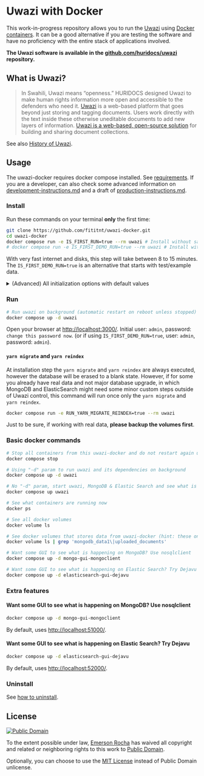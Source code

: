 # Uwazi with Docker
This work-in-progress repository allows you to run the
[Uwazi](http://www.uwazi.io) using [Docker containers](https://docker.com). It
can be a good alternative if you are testing the software and have no
proficiency with the entire stack of applications involved.

**The Uwazi software is available in the [github.com/huridocs/uwazi](https://github.com/huridocs/uwazi/)
repository.**

## What is Uwazi?

> In Swahili, Uwazi means “openness.” HURIDOCS designed Uwazi to make human rights
information more open and accessible to the defenders who need it.
[Uwazi](http://www.uwazi.io) is a web-based platform that goes beyond just
storing and tagging documents. Users work directly with the text inside these
otherwise uneditable documents to add new layers of information.
[Uwazi is a web-based, open-source solution](https://github.com/huridocs/uwazi/)
for building and sharing document collections.

See also [History of Uwazi](https://github.com/huridocs/uwazi/wiki/History-of-Uwazi).

## Usage
The uwazi-docker requires docker compose installed. See
[requirements](requirements.md). If you are a developer, can also check some
advanced information on [development-instructions.md](development-instructions.md)
and a draft of [production-instructions.md](production-instructions.md).

### Install
Run these commands on your terminal **only** the first time:

```bash
git clone https://github.com/fititnt/uwazi-docker.git
cd uwazi-docker
docker compose run -e IS_FIRST_RUN=true --rm uwazi # Install without sample data
# docker compose run -e IS_FIRST_DEMO_RUN=true --rm uwazi # Install with sample data
```

With very fast internet and disks, this step will take between 8 to 15 minutes.
The `IS_FIRST_DEMO_RUN=true` is an alternative that starts with test/example data.

<details>
<summary>(Advanced) All initialization options with default values</summary>

Uwazi docker fetch data from git, and a very specific release (UWAZI_GIT_RELEASE_REF defaults to tag production, but this likely eventually will require upgrade uwazi-docker itself) and initialize with empty database (DB_INITIALIZATION_PATH, but you may want to change for a example test database, or even upstream might change path in the future).

With this in mind, the default values might need updates (which in this case please open an issue and report the problem) but in the meantime you can just change the options.

<pre>
git clone https://github.com/fititnt/uwazi-docker.git
cd uwazi-docker
docker compose run -e IS_FIRST_RUN=true -e UWAZI_GIT_RELEASE_REF=production -e DB_INITIALIZATION_PATH=/home/node/uwazi/database/blank_state/uwazi_development --rm uwazi
</pre>
</details>

### Run

```bash
# Run uwazi on background (automatic restart on reboot unless stopped)
docker compose up -d uwazi
```

Open your browser at <http://localhost:3000/>. Initial user: `admin`, password: `change this password now`.
(or if using `IS_FIRST_DEMO_RUN=true`, user: `admin`, password: `admin`).

#### `yarn migrate` and `yarn reindex`

At installation step the `yarn migrate` and `yarn reindex` are always executed,
however the database will be erased to a blank state.
However, if for some you already have real data and not major database upgrade,
in which MongoDB and ElasticSearch might need some minor custom steps outside of Uwazi control,
this command will run once only the `yarn migrate` and `yarn reindex`.

```bash
docker compose run -e RUN_YARN_MIGRATE_REINDEX=true --rm uwazi
```

Just to be sure, if working with real data, **please backup the volumes first**.

### Basic docker commands

```bash
# Stop all containers from this uwazi-docker and do not restart again until you explicit ask for it
docker compose stop

# Using "-d" param to run uwazi and its dependencies on background
docker compose up -d uwazi

# No "-d" param, start uwazi, MongoDB & Elastic Search and see what is happening inside the containers
docker compose up uwazi

# See what containers are running now
docker ps

# See all docker volumes
docker volume ls

# See docker volumes that stores data from uwazi-docker (hint: these ones to backup & restore)
docker volume ls | grep 'mongodb_data1\|uploaded_documents'

# Want some GUI to see what is happening on MongoDB? Use nosqlclient
docker compose up -d mongo-gui-mongoclient

# Want some GUI to see what is happening on Elastic Search? Try Dejavu
docker compose up -d elasticsearch-gui-dejavu
```

### Extra features

#### Want some GUI to see what is happening on MongoDB? Use nosqlclient

```bash
docker compose up -d mongo-gui-mongoclient
```

By default, uses <http://localhost:51000/>.

#### Want some GUI to see what is happening on Elastic Search? Try Dejavu

```bash
docker compose up -d elasticsearch-gui-dejavu
```

By default, uses <http://localhost:52000/>.

### Uninstall

See [how to uninstall](uninstall.md).

## License

[![Public Domain](https://i.creativecommons.org/p/zero/1.0/88x31.png)](UNLICENSE)

To the extent possible under law, [Emerson Rocha](https://github.com/fititnt)
has waived all copyright and related or neighboring rights to this work to
[Public Domain](UNLICENSE).

Optionally, you can choose to use the [MIT License](https://opensource.org/licenses/MIT)
instead of Public Domain unlicense.

<!--

docker compose --file docker compose.yml run -e IS_FIRST_RUN=true --rm uwazi
# (...)
docker stop $(docker ps -a -q)
docker system prune --all
docker volume prune

# debug containers
docker ps
docker logs --tail 50 --follow --timestamps uwazi-docker-mongo-1
docker logs --tail 50 --follow --timestamps uwazi-docker-elasticsearch-1


###
git clone -b production --single-branch --depth=1 https://github.com/huridocs/uwazi.git huridocs-uwazi-docker/

-->
